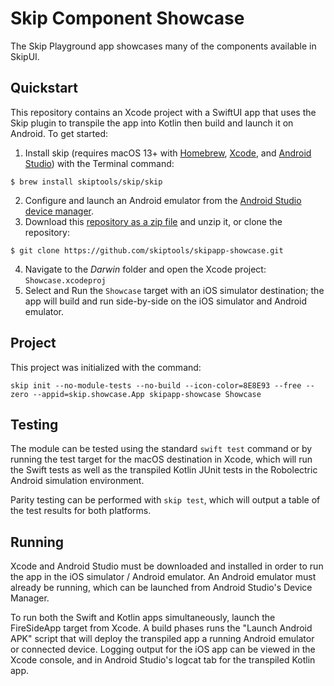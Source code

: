 # Skip Component Showcase

The Skip Playground app showcases many of the components
available in SkipUI.

## Quickstart

This repository contains an Xcode project with a SwiftUI app that uses the
Skip plugin to transpile the app into Kotlin then build and launch it on Android.
To get started:

1. Install skip (requires macOS 13+ with [Homebrew](https://brew.sh), [Xcode](https://developer.apple.com/xcode/), and [Android Studio](https://developer.android.com/studio)) with the Terminal command:
```
$ brew install skiptools/skip/skip
```
2. Configure and launch an Android emulator from the [Android Studio device manager](https://developer.android.com/studio/run/emulator-launch-without-app).
3. Download this [repository as a zip file](https://github.com/skiptools/skipapp-showcase/archive/main.zip) and unzip it, or clone the repository:
```
$ git clone https://github.com/skiptools/skipapp-showcase.git
```
4. Navigate to the *Darwin* folder and open the Xcode project: `Showcase.xcodeproj`
5. Select and Run the `Showcase` target with an iOS simulator destination; the app will build and run side-by-side on the iOS simulator and Android emulator.


## Project

This project was initialized with the command:

```
skip init --no-module-tests --no-build --icon-color=8E8E93 --free --zero --appid=skip.showcase.App skipapp-showcase Showcase
```


## Testing

The module can be tested using the standard `swift test` command
or by running the test target for the macOS destination in Xcode,
which will run the Swift tests as well as the transpiled
Kotlin JUnit tests in the Robolectric Android simulation environment.

Parity testing can be performed with `skip test`,
which will output a table of the test results for both platforms.

## Running

Xcode and Android Studio must be downloaded and installed in order to
run the app in the iOS simulator / Android emulator.
An Android emulator must already be running, which can be launched from 
Android Studio's Device Manager.

To run both the Swift and Kotlin apps simultaneously, 
launch the FireSideApp target from Xcode.
A build phases runs the "Launch Android APK" script that
will deploy the transpiled app a running Android emulator or connected device.
Logging output for the iOS app can be viewed in the Xcode console, and in
Android Studio's logcat tab for the transpiled Kotlin app.
